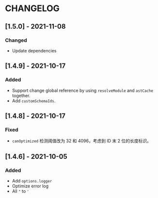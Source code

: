 # CHANGELOG

## [1.5.0] - 2021-11-08
### Changed
- Update dependencies

## [1.4.9] - 2021-10-17
### Added
- Support change global reference by using `resolveModule` and `astCache` together.
- Add `customSchemaIds`.

## [1.4.8] - 2021-10-17
### Fixed
- `canOptimized` 检测阈值改为 32 和 4096，考虑到 ID 末 2 位的长度标识。

## [1.4.6] - 2021-10-05
### Added
- Add `options.logger`
- Optimize error log
- All `"` to `'`